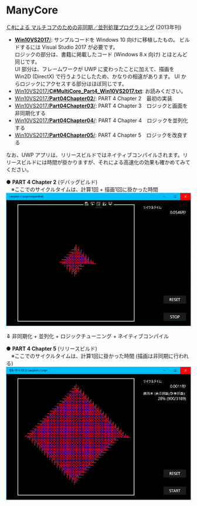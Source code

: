 # ManyCore

[Ｃ#による マルチコアのための非同期／並列処理プログラミング](http://gihyo.jp/book/2013/978-4-7741-5828-0) (2013年刊)

- [**Win10VS2017**/](./Win10VS2017): サンプルコードを Windows 10 向けに移植したもの。 ビルドするには Visual Studio 2017 が必要です。  
ロジックの部分は、書籍に掲載したコード (Windows 8.x 向け) とほとんど同じです。  
UI 部分は、フレームワークが UWP に変わったことに加えて、描画を Win2D (DirectX) で行うようにしたため、かなりの相違があります。 UI からロジックにアクセスする部分はほぼ同じです。
- [Win10VS2017/**C#MultiCore_Part4_Win10VS2017.txt**](./Win10VS2017/C%23MultiCore_Part4_Win10VS2017.txt ): お読みください。
- [Win10VS2017/**Part04Chapter02**/](./Win10VS2017/Part04Chapter02): PART 4 Chapter 2　最初の実装
- [Win10VS2017/**Part04Chapter03**/](./Win10VS2017/Part04Chapter03): PART 4 Chapter 3　ロジックと画面を非同期化する
- [Win10VS2017/**Part04Chapter04**/](./Win10VS2017/Part04Chapter04): PART 4 Chapter 4　ロジックを並列化する
- [Win10VS2017/**Part04Chapter05**/](./Win10VS2017/Part04Chapter05): PART 4 Chapter 5　ロジックを改良する
  
なお、UWP アプリは、リリースビルドではネイティブコンパイルされます。リリースビルドには時間が掛かりますが、それによる高速化の効果も確かめてみてください。
  
● **PART 4 Chapter 2** (デバッグビルド)  
　※ここでのサイクルタイムは、計算1回 + 描画1回に掛かった時間  
![スクリーンキャプチャー](./images/Win10VS2017_Part04Chapter05_02.png)
  
**⇩** 非同期化 + 並列化 + ロジックチューニング + ネイティブコンパイル  
  
● **PART 4 Chapter 5** (リリースビルド)  
　※ここでのサイクルタイムは、計算1回に掛かった時間 (描画は非同期に行われる)  
![スクリーンキャプチャー](./images/Win10VS2017_Part04Chapter05_01.png)
